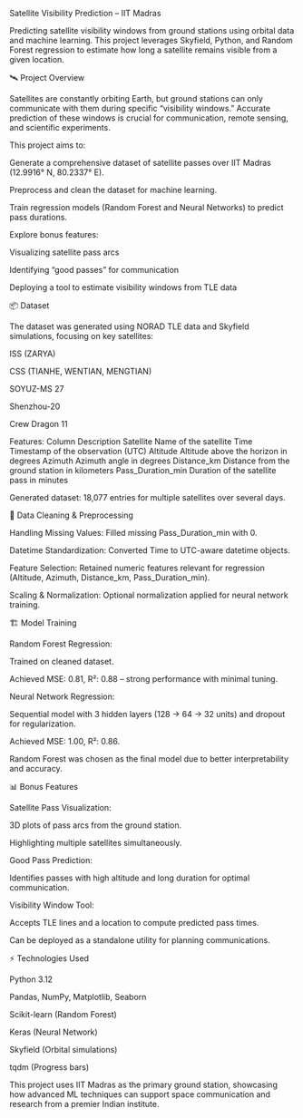 Satellite Visibility Prediction – IIT Madras

Predicting satellite visibility windows from ground stations using orbital data and machine learning. This project leverages Skyfield, Python, and Random Forest regression to estimate how long a satellite remains visible from a given location.

🛰 Project Overview

Satellites are constantly orbiting Earth, but ground stations can only communicate with them during specific “visibility windows.” Accurate prediction of these windows is crucial for communication, remote sensing, and scientific experiments.

This project aims to:

Generate a comprehensive dataset of satellite passes over IIT Madras (12.9916° N, 80.2337° E).

Preprocess and clean the dataset for machine learning.

Train regression models (Random Forest and Neural Networks) to predict pass durations.

Explore bonus features:

Visualizing satellite pass arcs

Identifying “good passes” for communication

Deploying a tool to estimate visibility windows from TLE data

📦 Dataset

The dataset was generated using NORAD TLE data and Skyfield simulations, focusing on key satellites:

ISS (ZARYA)

CSS (TIANHE, WENTIAN, MENGTIAN)

SOYUZ-MS 27

Shenzhou-20

Crew Dragon 11

Features:
Column	Description
Satellite	Name of the satellite
Time	Timestamp of the observation (UTC)
Altitude	Altitude above the horizon in degrees
Azimuth	Azimuth angle in degrees
Distance_km	Distance from the ground station in kilometers
Pass_Duration_min	Duration of the satellite pass in minutes

Generated dataset: 18,077 entries for multiple satellites over several days.

🧹 Data Cleaning & Preprocessing

Handling Missing Values: Filled missing Pass_Duration_min with 0.

Datetime Standardization: Converted Time to UTC-aware datetime objects.

Feature Selection: Retained numeric features relevant for regression (Altitude, Azimuth, Distance_km, Pass_Duration_min).

Scaling & Normalization: Optional normalization applied for neural network training.

🏗 Model Training

Random Forest Regression:

Trained on cleaned dataset.

Achieved MSE: 0.81, R²: 0.88 – strong performance with minimal tuning.

Neural Network Regression:

Sequential model with 3 hidden layers (128 → 64 → 32 units) and dropout for regularization.

Achieved MSE: 1.00, R²: 0.86.

Random Forest was chosen as the final model due to better interpretability and accuracy.

📊 Bonus Features

Satellite Pass Visualization:

3D plots of pass arcs from the ground station.

Highlighting multiple satellites simultaneously.

Good Pass Prediction:

Identifies passes with high altitude and long duration for optimal communication.

Visibility Window Tool:

Accepts TLE lines and a location to compute predicted pass times.

Can be deployed as a standalone utility for planning communications.

⚡ Technologies Used

Python 3.12

Pandas, NumPy, Matplotlib, Seaborn

Scikit-learn (Random Forest)

Keras (Neural Network)

Skyfield (Orbital simulations)

tqdm (Progress bars)


This project uses IIT Madras as the primary ground station, showcasing how advanced ML techniques can support space communication and research from a premier Indian institute.
